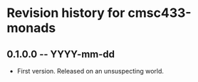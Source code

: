 # Revision history for cmsc433-monads

## 0.1.0.0 -- YYYY-mm-dd

* First version. Released on an unsuspecting world.
